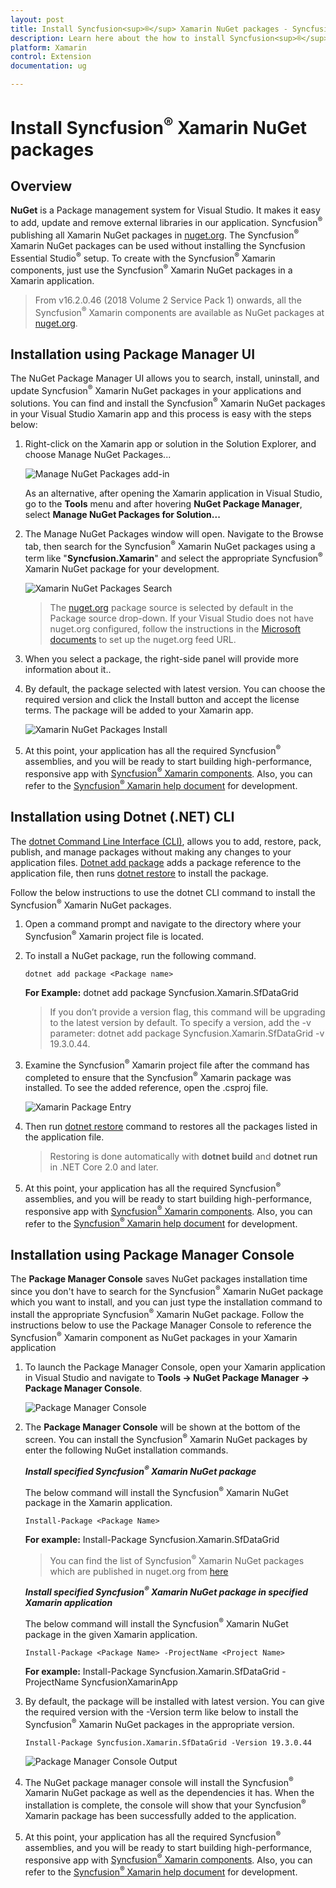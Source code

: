 ```yaml
---
layout: post
title: Install Syncfusion<sup>®</sup> Xamarin NuGet packages - Syncfusion<sup>®</sup>
description: Learn here about the how to install Syncfusion<sup>®</sup> Xamarin NuGet packages from Package manager and NuGet manager.
platform: Xamarin
control: Extension
documentation: ug

---
```


# Install Syncfusion<sup>®</sup> Xamarin NuGet packages

## Overview

**NuGet** is a Package management system for Visual Studio. It makes it easy to add, update and remove external libraries in our application. Syncfusion<sup>®</sup> publishing all Xamarin  NuGet packages in [nuget.org](https://www.nuget.org/packages?q=Tags%3A%22xamarin%22+syncfusion). The Syncfusion<sup>®</sup> Xamarin NuGet packages can be used without installing the Syncfusion Essential Studio<sup>®</sup> setup. To create with the Syncfusion<sup>®</sup> Xamarin components, just use the Syncfusion<sup>®</sup> Xamarin NuGet packages in a Xamarin application.

> From v16.2.0.46 (2018 Volume 2 Service Pack 1) onwards, all the Syncfusion<sup>®</sup> Xamarin components are available as NuGet packages at [nuget.org](https://www.nuget.org/packages?q=Tags%3A%22xamarin%22+syncfusion).

## Installation using Package Manager UI

The NuGet Package Manager UI allows you to search, install, uninstall, and update Syncfusion<sup>®</sup> Xamarin NuGet packages in your applications and solutions. You can find and install the Syncfusion<sup>®</sup> Xamarin NuGet packages in your Visual Studio Xamarin app and this process is easy with the steps below:

1.  Right-click on the Xamarin app or solution in the Solution Explorer, and choose Manage NuGet Packages...

    ![Manage NuGet Packages add-in](Platform_images/manage-nuget.png)

    As an alternative, after opening the Xamarin application in Visual Studio, go to the **Tools** menu and after hovering **NuGet Package Manager**, select **Manage NuGet Packages for Solution...**

2. The Manage NuGet Packages window will open. Navigate to the Browse tab, then search for the Syncfusion<sup>®</sup> Xamarin NuGet packages using a term like "**Syncfusion.Xamarin**" and select the appropriate Syncfusion<sup>®</sup> Xamarin NuGet package for your development.

    ![Xamarin NuGet Packages Search](Platform_images/NuGetsearch.png)

    > The [nuget.org](https://api.nuget.org/v3/index.json) package source is selected by default in the Package source drop-down. If your Visual Studio does not have nuget.org configured, follow the instructions in the [Microsoft documents](https://learn.microsoft.com/en-us/nuget/consume-packages/install-use-packages-visual-studio#package-sources) to set up the nuget.org feed URL.
 
3. When you select a package, the right-side panel will provide more information about it..

4.  By default, the package selected with latest version. You can choose the required version and click the Install button and accept the license terms. The package will be added to your Xamarin app.

    ![Xamarin NuGet Packages Install](Platform_images/InstallNuGet.png)

5.  At this point, your application has all the required Syncfusion<sup>®</sup> assemblies, and you will be ready to start building high-performance, responsive app with  [Syncfusion<sup>®</sup> Xamarin components](https://www.syncfusion.com/xamarin-ui-controls). Also, you can refer to the [Syncfusion<sup>®</sup> Xamarin help document](https://help.syncfusion.com/xamarin/introduction/overview) for development.

## Installation using Dotnet (.NET) CLI

The [dotnet Command Line Interface (CLI)](https://learn.microsoft.com/en-us/nuget/consume-packages/install-use-packages-dotnet-cli), allows you to add, restore, pack, publish, and manage packages without making any changes to your application files. [Dotnet add package](https://learn.microsoft.com/en-us/dotnet/core/tools/dotnet-add-package?tabs=netcore2x) adds a package reference to the application file, then runs [dotnet restore](https://learn.microsoft.com/en-us/dotnet/core/tools/dotnet-restore?tabs=netcore2x) to install the package.

Follow the below instructions to use the dotnet CLI command to install the Syncfusion<sup>®</sup> Xamarin NuGet packages.

1. Open a command prompt and navigate to the directory where your Syncfusion<sup>®</sup> Xamarin project file is located.
2. To install a NuGet package, run the following command.

    ```dotnet add package <Package name>```

    **For Example:**
    dotnet add package Syncfusion.Xamarin.SfDataGrid

    > If you don’t provide a version flag, this command will be upgrading to the latest version by default. To specify a version, add the -v parameter: dotnet add package Syncfusion.Xamarin.SfDataGrid -v 19.3.0.44.

3.  Examine the Syncfusion<sup>®</sup> Xamarin project file after the command has completed to ensure that the Syncfusion<sup>®</sup> Xamarin package was installed. To see the added reference, open the .csproj file.

    ![Xamarin Package Entry ](Platform_images/packageentry.png)

4. Then run  [dotnet restore](https://learn.microsoft.com/en-us/dotnet/core/tools/dotnet-restore?tabs=netcore2x) command to restores all the packages listed in the application file.

    > Restoring is done automatically with **dotnet build** and **dotnet run** in .NET Core 2.0 and later.

5. At this point, your application has all the required Syncfusion<sup>®</sup> assemblies, and you will be ready to start building high-performance, responsive app with  [Syncfusion<sup>®</sup> Xamarin components](https://www.syncfusion.com/xamarin-ui-controls). Also, you can refer to the [Syncfusion<sup>®</sup> Xamarin help document](https://help.syncfusion.com/xamarin/introduction/overview) for development.

## Installation using Package Manager Console

The **Package Manager Console** saves NuGet packages installation time since you don't have to search for the Syncfusion<sup>®</sup> Xamarin NuGet package which you want to install, and you can just type the installation command to install the appropriate Syncfusion<sup>®</sup> Xamarin NuGet package. Follow the instructions below to use the Package Manager Console to reference the Syncfusion<sup>®</sup> Xamarin component as NuGet packages in your Xamarin application

1. To launch the Package Manager Console, open your Xamarin application in Visual Studio and navigate to **Tools -> NuGet Package Manager -> Package Manager Console**.

    ![Package Manager Console ](Platform_images/console.png)

2. The **Package Manager Console** will be shown at the bottom of the screen. You can install the Syncfusion<sup>®</sup> Xamarin NuGet packages by enter the following NuGet installation commands.

    ***Install specified Syncfusion<sup>®</sup> Xamarin NuGet package***

    The below command will install the Syncfusion<sup>®</sup> Xamarin NuGet package in the Xamarin application.

    ```Install-Package <Package Name>```

    **For example:** Install-Package Syncfusion.Xamarin.SfDataGrid

    > You can find the list of Syncfusion<sup>®</sup> Xamarin NuGet packages which are published in nuget.org from [here](https://www.nuget.org/packages?q=Tags%3A%22xamarin%22+syncfusion)

    ***Install specified Syncfusion<sup>®</sup> Xamarin NuGet package in specified Xamarin application***

    The below command will install the Syncfusion<sup>®</sup> Xamarin NuGet package in the given Xamarin application.

    ```Install-Package <Package Name> -ProjectName <Project Name>```

    **For example:** Install-Package Syncfusion.Xamarin.SfDataGrid -ProjectName SyncfusionXamarinApp

3. By default, the package will be installed with latest version. You can give the required version with the -Version term like below to install the Syncfusion<sup>®</sup> Xamarin NuGet packages in the appropriate version.

    ```Install-Package Syncfusion.Xamarin.SfDataGrid -Version 19.3.0.44```

    ![Package Manager Console Output ](Platform_images/ConsoleInstallationOutput.png)

4. The NuGet package manager console will install the Syncfusion<sup>®</sup> Xamarin NuGet package as well as the dependencies it has. When the installation is complete, the console will show that your Syncfusion<sup>®</sup> Xamarin package has been successfully added to the application.

5. At this point, your application has all the required Syncfusion<sup>®</sup> assemblies, and you will be ready to start building high-performance, responsive app with  [Syncfusion<sup>®</sup> Xamarin components](https://www.syncfusion.com/xamarin-ui-controls). Also, you can refer to the [Syncfusion<sup>®</sup> Xamarin help document](https://help.syncfusion.com/xamarin/introduction/overview) for development.